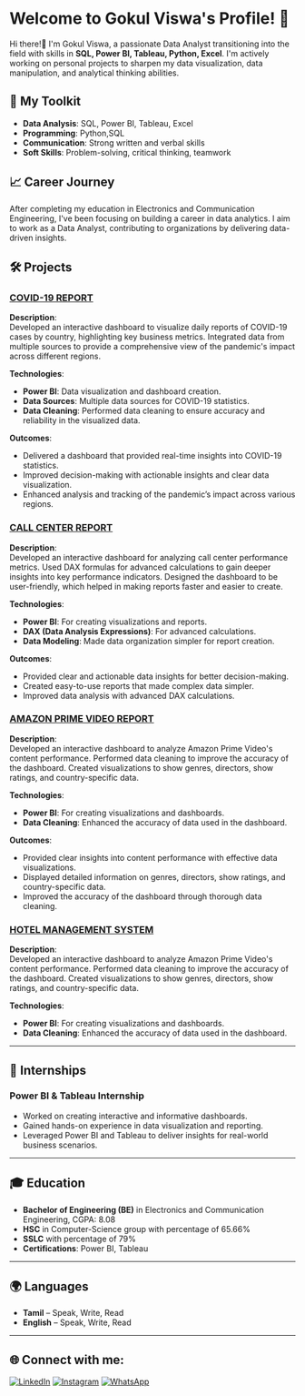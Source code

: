 # Welcome to Gokul Viswa's Profile! 👋

Hi there!👋 I'm Gokul Viswa, a passionate Data Analyst transitioning into the field with skills in **SQL, Power BI, Tableau, Python, Excel**. I'm actively working on personal projects to sharpen my data visualization, data manipulation, and analytical thinking abilities. 

## 🔧 My Toolkit
- **Data Analysis**: SQL, Power BI, Tableau, Excel
- **Programming**: Python,SQL
- **Communication**: Strong written and verbal skills
- **Soft Skills**: Problem-solving, critical thinking, teamwork

## 📈 Career Journey
After completing my education in Electronics and Communication Engineering, I've been focusing on building a career in data analytics. I aim to work as a Data Analyst, contributing to organizations by delivering data-driven insights.

## 🛠 Projects

### [COVID-19 REPORT](https://github.com/Gokul-Viswa-B/COVID19-REPORT.git)
**Description**:  
Developed an interactive dashboard to visualize daily reports of COVID-19 cases by country, highlighting key business metrics. Integrated data from multiple sources to provide a comprehensive view of the pandemic's impact across different regions.

**Technologies**:  
- **Power BI**: Data visualization and dashboard creation.
- **Data Sources**: Multiple data sources for COVID-19 statistics.
- **Data Cleaning**: Performed data cleaning to ensure accuracy and reliability in the visualized data.
  
**Outcomes**:
- Delivered a dashboard that provided real-time insights into COVID-19 statistics.
- Improved decision-making with actionable insights and clear data visualization.
- Enhanced analysis and tracking of the pandemic’s impact across various regions.

### [CALL CENTER REPORT](https://github.com/Gokul-Viswa-B/CALL-CENTER-REPORT.git)
**Description**:  
Developed an interactive dashboard for analyzing call center performance metrics. Used DAX formulas for advanced calculations to gain deeper insights into key performance indicators. Designed the dashboard to be user-friendly, which helped in making reports faster and easier to create.

**Technologies**:  
- **Power BI**: For creating visualizations and reports.
- **DAX (Data Analysis Expressions)**: For advanced calculations.
- **Data Modeling**: Made data organization simpler for report creation.

**Outcomes**:  
- Provided clear and actionable data insights for better decision-making.
- Created easy-to-use reports that made complex data simpler.
- Improved data analysis with advanced DAX calculations.

### [AMAZON PRIME VIDEO REPORT](https://github.com/Gokul-Viswa-B/AMAZON-PRIME-REPORT.git)
**Description**:  
Developed an interactive dashboard to analyze Amazon Prime Video's content performance. Performed data cleaning to improve the accuracy of the dashboard. Created visualizations to show genres, directors, show ratings, and country-specific data.

**Technologies**:  
- **Power BI**: For creating visualizations and dashboards.
- **Data Cleaning**: Enhanced the accuracy of data used in the dashboard.

**Outcomes**:  
- Provided clear insights into content performance with effective data visualizations.
- Displayed detailed information on genres, directors, show ratings, and country-specific data.
- Improved the accuracy of the dashboard through thorough data cleaning.

### [HOTEL MANAGEMENT SYSTEM](https://github.com/Gokul-Viswa-B/Hotel-Management-System.git)
**Description**:  
Developed an interactive dashboard to analyze Amazon Prime Video's content performance. Performed data cleaning to improve the accuracy of the dashboard. Created visualizations to show genres, directors, show ratings, and country-specific data.

**Technologies**:  
- **Power BI**: For creating visualizations and dashboards.
- **Data Cleaning**: Enhanced the accuracy of data used in the dashboard.

---

## 🌱 Internships

### Power BI & Tableau Internship
- Worked on creating interactive and informative dashboards.
- Gained hands-on experience in data visualization and reporting.
- Leveraged Power BI and Tableau to deliver insights for real-world business scenarios.
---

## 🎓 Education
- **Bachelor of Engineering (BE)** in Electronics and Communication Engineering, CGPA: 8.08
- **HSC** in Computer-Science group with percentage of 65.66%
- **SSLC** with percentage of 79%
- **Certifications**: Power BI, Tableau

---

## 🌍 Languages
- **Tamil** – Speak, Write, Read
- **English** – Speak, Write, Read

---

## 🌐 Connect with me:

[![LinkedIn](https://img.shields.io/badge/LinkedIn-%230077B5.svg?style=for-the-badge&logo=linkedin&logoColor=white)](https://www.linkedin.com/in/gokul-viswa-092211262?utm_source=share&utm_campaign=share_via&utm_content=profile&utm_medium=android_app)
[![Instagram](https://img.shields.io/badge/Instagram-E4405F.svg?style=for-the-badge&logo=Instagram&logoColor=white)](https://www.instagram.com/__gokul_viswa__?igsh=ejM0bnNoMTNzOGkz)
[![WhatsApp](https://img.shields.io/badge/WhatsApp-25D366?style=for-the-badge&logo=whatsapp&logoColor=white)](https://wa.me/9941222399)

